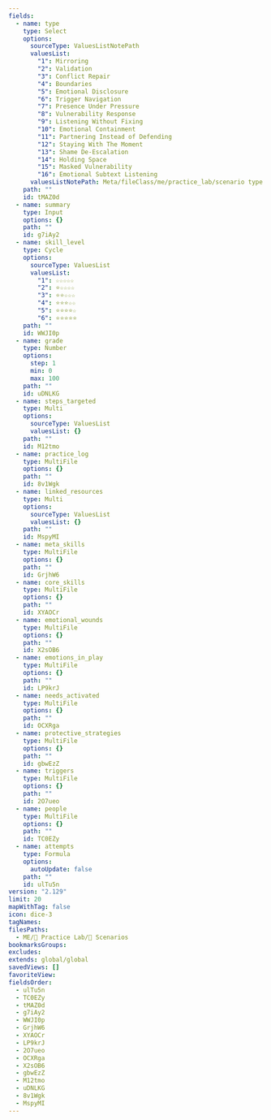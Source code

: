 ```yaml
---
fields:
  - name: type
    type: Select
    options:
      sourceType: ValuesListNotePath
      valuesList:
        "1": Mirroring
        "2": Validation
        "3": Conflict Repair
        "4": Boundaries
        "5": Emotional Disclosure
        "6": Trigger Navigation
        "7": Presence Under Pressure
        "8": Vulnerability Response
        "9": Listening Without Fixing
        "10": Emotional Containment
        "11": Partnering Instead of Defending
        "12": Staying With The Moment
        "13": Shame De-Escalation
        "14": Holding Space
        "15": Masked Vulnerability
        "16": Emotional Subtext Listening
      valuesListNotePath: Meta/fileClass/me/practice_lab/scenario type list.md
    path: ""
    id: tMAZ0d
  - name: summary
    type: Input
    options: {}
    path: ""
    id: g7iAy2
  - name: skill_level
    type: Cycle
    options:
      sourceType: ValuesList
      valuesList:
        "1": ☆☆☆☆☆
        "2": ⭐☆☆☆☆
        "3": ⭐⭐☆☆☆
        "4": ⭐⭐⭐☆☆
        "5": ⭐⭐⭐⭐☆
        "6": ⭐⭐⭐⭐⭐
    path: ""
    id: WWJI0p
  - name: grade
    type: Number
    options:
      step: 1
      min: 0
      max: 100
    path: ""
    id: uDNLKG
  - name: steps_targeted
    type: Multi
    options:
      sourceType: ValuesList
      valuesList: {}
    path: ""
    id: M12tmo
  - name: practice_log
    type: MultiFile
    options: {}
    path: ""
    id: 8v1Wgk
  - name: linked_resources
    type: Multi
    options:
      sourceType: ValuesList
      valuesList: {}
    path: ""
    id: MspyMI
  - name: meta_skills
    type: MultiFile
    options: {}
    path: ""
    id: GrjhW6
  - name: core_skills
    type: MultiFile
    options: {}
    path: ""
    id: XYAOCr
  - name: emotional_wounds
    type: MultiFile
    options: {}
    path: ""
    id: X2sOB6
  - name: emotions_in_play
    type: MultiFile
    options: {}
    path: ""
    id: LP9krJ
  - name: needs_activated
    type: MultiFile
    options: {}
    path: ""
    id: OCXRga
  - name: protective_strategies
    type: MultiFile
    options: {}
    path: ""
    id: gbwEzZ
  - name: triggers
    type: MultiFile
    options: {}
    path: ""
    id: 2O7ueo
  - name: people
    type: MultiFile
    options: {}
    path: ""
    id: TC0EZy
  - name: attempts
    type: Formula
    options:
      autoUpdate: false
    path: ""
    id: ulTu5n
version: "2.129"
limit: 20
mapWithTag: false
icon: dice-3
tagNames: 
filesPaths:
  - ME/🧪 Practice Lab/🎲 Scenarios
bookmarksGroups: 
excludes: 
extends: global/global
savedViews: []
favoriteView: 
fieldsOrder:
  - ulTu5n
  - TC0EZy
  - tMAZ0d
  - g7iAy2
  - WWJI0p
  - GrjhW6
  - XYAOCr
  - LP9krJ
  - 2O7ueo
  - OCXRga
  - X2sOB6
  - gbwEzZ
  - M12tmo
  - uDNLKG
  - 8v1Wgk
  - MspyMI
---
```


